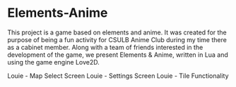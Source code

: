 # Elements-Anime
This project is a game based on elements and anime. It was created for the purpose of being a fun activity for CSULB Anime Club during my time there as a cabinet member. Along with a team of friends interested in the development of the game, we present Elements &amp; Anime, written in Lua and using the game engine Love2D.

Louie - Map Select Screen
Louie - Settings Screen
Louie - Tile Functionality

